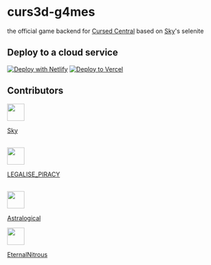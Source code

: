 # curs3d-g4mes
the official game backend for <a href="https://sites.google.com/view/curs3d-c6ntral/">Cursed Central</a> based on <a href="https://github.com/skysthelimitt">Sky</a>'s selenite
## Deploy to a cloud service
[![Deploy with Netlify](https://binbashbanana.github.io/deploy-buttons/buttons/remade/netlify.svg)](https://app.netlify.com/start/deploy?repository=https://github.com/EternalNitrous/curs3d-g4mes)
[![Deploy to Vercel](https://binbashbanana.github.io/deploy-buttons/buttons/remade/vercel.svg)](https://vercel.com/new/clone?repository-url=https://github.com/EternalNitrous/curs3d-g4mes)
## Contributors
<img height="40px" width="40px" src="https://avatars.githubusercontent.com/u/64362346?v=4"></img>
<a href="https://github.com/skysthelimitt"><p>Sky</p></a><br>
<img height="40px" width="40px" src="https://cdn.discordapp.com/avatars/578300487678558208/e3ae410d681e77823c1df58a6d7ccab9?size=1024"></img>
<a href="https://codeberg.org/LEGALISE_PIRACY"><p>LEGALISE_PIRACY</p></a><br>
<img height="40px" width="40px" src="https://cdn.discordapp.com/avatars/510677660775743500/79bb34e1537d9e670db4a0ea2ad6f56f?size=1024"></img>
<a href="https://github.com/a456pur"><p>Astralogical</p></a>
<img height="40px" width="40px" src="https://avatars.githubusercontent.com/u/148250253?v=4"></img>
<a href="https://github.com/EternalNitrous"><p>EternalNitrous</p></a><br>
